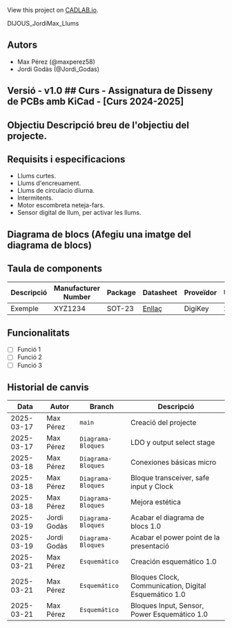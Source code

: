 View this project on [CADLAB.io](https://cadlab.io/project/28977). 

DIJOUS_JordiMax_Llums

## Autors
- Max Pérez (@maxperez58)
- Jordi Godàs (@Jordi_Godas)

## Versió - v1.0 ## Curs - Assignatura de Disseny de PCBs amb KiCad - [Curs 2024-2025]

## Objectiu Descripció breu de l'objectiu del projecte.

## Requisits i especificacions
- Llums curtes.
- Llums d'encreuament.
- Llums de circulacio dïurna.
- Intermitents.
- Motor escombreta neteja-fars.
- Sensor digital de llum, per activar les llums.

## Diagrama de blocs (Afegiu una imatge del diagrama de blocs)

## Taula de components
| Descripció | Manufacturer Number | Package | Datasheet | Proveïdor | Unitats |
|------------|--------------------|---------|----------|----------|---------|
| Exemple | XYZ1234 | SOT-23 | [Enllaç](https://...) | DigiKey | 2 |

## Funcionalitats
- [ ] Funció 1
- [ ] Funció 2
- [ ] Funció 3

## Historial de canvis 
| Data | Autor | Branch | Descripció |
|------|------|--------|------------| 
| 2025-03-17 | Max Pérez | `main` | Creació del projecte |
| 2025-03-17 | Max Pérez | `Diagrama-Bloques` | LDO y output select stage |
| 2025-03-18 | Max Pérez | `Diagrama-Bloques` | Conexiones básicas micro|
| 2025-03-18 | Max Pérez |  `Diagrama-Bloques` |Bloque transceiver, safe input y Clock|
| 2025-03-18 | Max Pérez |  `Diagrama-Bloques` |Mejora estética|
| 2025-03-19 | Jordi Godàs |  `Diagrama-Bloques` |Acabar el diagrama de blocs 1.0|
| 2025-03-19 | Jordi Godàs |  `Diagrama-Bloques` |Acabar el power point de la presentació|
| 2025-03-21 | Max Pérez |  `Esquemático` |Creación esquemático 1.0|
| 2025-03-21 | Max Pérez |  `Esquemático` |Bloques Clock, Communication, Digital Esquemático 1.0|
| 2025-03-21 | Max Pérez |  `Esquemático` |Bloques Input, Sensor, Power Esquemático 1.0|

